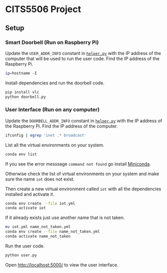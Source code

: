 # CITS5506 Project

## Setup

### Smart Doorbell (Run on Raspberry Pi)

Update the `USER_ADDR_INFO` constant in [`helper.py`](helper.py) with the IP address of the computer that will be used to run the user code. Find the IP address of the Raspberry Pi.

```bash
ip=hostname -I
```

Install dependencies and run the doorbell code.

```bash
pip install vlc
python doorbell.py
```

### User Interface (Run on any computer)

Update the `DOORBELL_ADDR_INFO` constant in [`helper.py`](helper.py) with the IP address of the Raspberry Pi. Find the IP address of the computer.

```bash
ifconfig | egrep 'inet .* broadcast'
```

List all the virtual environments on your system.

```bash
conda env list
```

If you see the error messsage `command not found` go install [Miniconda](https://docs.conda.io/en/latest/miniconda.html).

Otherwise check the list of virtual environments on your system and make sure the name `iot` does not exist.

Then create a new virtual environment called `iot` with all the dependencies installed and activate it.

```bash
conda env create --file iot.yml
conda activate iot
```

If it already exists just use another name that is not taken.

```bash
mv iot.yml name_not_taken.yml
conda env create --file name_not_taken.yml
conda activate name_not_taken
```

Run the user code.

```bash
python user.py
```

Open <http://localhost:5000/> to view the user interface.
